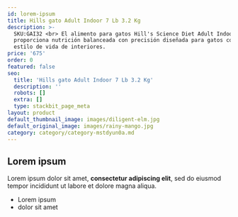 ```yaml
---
id: lorem-ipsum
title: Hills gato Adult Indoor 7 Lb 3.2 Kg
description: >-
  SKU:GAI32 <br> El alimento para gatos Hill's Science Diet Adult Indoor
  proporciona nutrición balanceada con precisión diseñada para gatos con un
  estilo de vida de interiores.
price: '675'
order: 0
featured: false
seo:
  title: 'Hills gato Adult Indoor 7 Lb 3.2 Kg'
  description: ''
  robots: []
  extra: []
  type: stackbit_page_meta
layout: product
default_thumbnail_image: images/diligent-elm.jpg
default_original_image: images/rainy-mango.jpg
category: category/category-mstdyun0a.md
---
```

## Lorem ipsum

Lorem ipsum dolor sit amet, **consectetur adipiscing elit**, sed do eiusmod tempor incididunt ut labore et dolore magna aliqua.

- Lorem ipsum
- dolor sit amet